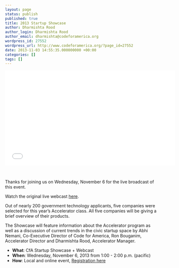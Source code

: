 ```yaml
---
layout: page
status: publish
published: true
title: 2013 Startup Showcase
author: Dharmishta Rood
author_login: Dharmishta Rood
author_email: dharmishta@codeforamerica.org
wordpress_id: 27552
wordpress_url: http://www.codeforamerica.org/?page_id=27552
date: 2013-11-03 14:55:35.000000000 +00:00
categories: []
tags: []
---
```

<iframe src="//www.youtube.com/embed/videoseries?list=PLXj2fJQ8gnxLMXRul6gM1E_1oHnVCsYW2" height="315" width="560" allowfullscreen="" frameborder="0"></iframe>

&nbsp;

Thanks for joining us on Wednesday, November 6 for the live broadcast of this event.

Watch the original live webcast <a href="http://www.youtube.com/watch?v=JV-t4h7k4qE">here</a>.
<p dir="ltr">Out of nearly 200 government technology applicants, five companies were selected for this year’s Accelerator class. All five companies will be giving a brief overview of their products.</p>
<p dir="ltr">The Showcase will feature information about the Accelerator program as well as a discussion of current trends in the civic startup space by Abhi Nemani, Co-Executive Director of Code for America, Ron Bouganim, Accelerator Director and Dharmishta Rood, Accelerator Manager.</p>

<ul>
	<li><strong>What</strong>: CfA Startup Showcase + Webcast</li>
	<li><strong>When</strong>: Wednesday, November 6, 2013 from 1:00 - 2:00 p.m. (pacific)</li>
	<li><strong>How</strong>: Local and online event, <a href="http://cfastartupshowcase.eventbrite.com" target="_blank">Registration here</a></li>
</ul>
